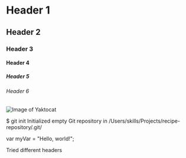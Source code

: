 # Header 1
## Header 2
### Header 3
#### Header 4
##### Header 5
###### Header 6

![Image of Yaktocat](https://octodex.github.com/images/yaktocat.png)

$ git init
Initialized empty Git repository in /Users/skills/Projects/recipe-repository/.git/

var myVar = "Hello, world!";




Tried different headers
